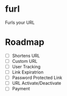 # furl
Furls your URL

# Roadmap
  - [ ] Shortens URL
  - [ ] Custom URL
  - [ ] User Tracking
  - [ ] Link Expiratrion
  - [ ] Password Protected Link
  - [ ] URL Activate/Deactivate
  - [ ] Payment
